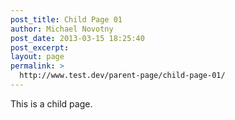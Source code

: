 ```yaml
---
post_title: Child Page 01
author: Michael Novotny
post_date: 2013-03-15 18:25:40
post_excerpt:
layout: page
permalink: >
  http://www.test.dev/parent-page/child-page-01/
---
```

This is a child page.